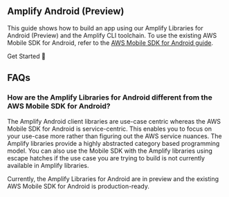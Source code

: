## Amplify Android (Preview)

This guide shows how to build an app using our Amplify Libraries for Android (Preview) and the Amplify CLI toolchain. To use the existing AWS Mobile SDK for Android, refer to the [AWS Mobile SDK for Android guide](~/sdk/sdk.md).

<docs-internal-link-button href="~/lib/getting-started/setup.md">
  <span slot="text">Get Started 🚀</span>
</docs-internal-link-button>

## FAQs

### How are the Amplify Libraries for Android different from the AWS Mobile SDK for Android?

The Amplify Android client libraries are use-case centric whereas the AWS Mobile SDK for Android is service-centric. This enables you to focus on your use-case more rather than figuring out the AWS service nuances. The Amplify libraries provide a highly abstracted category based programming model. You can also use the Mobile SDK with the Amplify libraries using escape hatches if the use case you are trying to build is not currently available in Amplify libraries.

Currently, the Amplify Libraries for Android are in preview and the existing AWS Mobile SDK for Android is production-ready.
